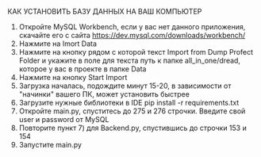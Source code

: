 КАК УСТАНОВИТЬ БАЗУ ДАННЫХ НА ВАШ КОМПЬЮТЕР
1) Откройте MySQL Workbench, если у вас нет данного приложения, скачайте его с сайта https://dev.mysql.com/downloads/workbench/
2) Нажмите на Imort Data
3) Нажмите на кнопку рядом с которой текст Import from Dump Profect Folder и укажите в поле для текста путь к папке all_in_one/dread,
которое у вас в проекте в папке Data
4) Нажмите на кнопку Start Import
5) Загрузка началась, подождите минут 15-20, в зависимости от "начинки" вашего ПК, может установить быстрее
6) Загрузите нужные библиотеки в IDE
pip install -r requirements.txt
7) Откройте main.py, спуститесь до 275 и 276 строчки. Введите свой user и password от MySQL
8) Повторите пункт 7) для Backend.py, спустившись до строчки 153 и 154
9) Запустите main.py






